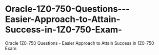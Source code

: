 # Oracle-1Z0-750-Questions---Easier-Approach-to-Attain-Success-in-1Z0-750-Exam-
Oracle 1Z0-750 Questions - Easier Approach to Attain Success in 1Z0-750 Exam:
